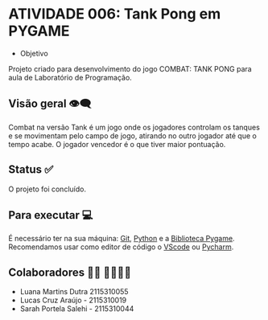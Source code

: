 # ATIVIDADE 006: Tank Pong em PYGAME


- Objetivo

Projeto criado para desenvolvimento do jogo COMBAT: TANK PONG para aula de Laboratório de Programação.

## Visão geral 👁‍🗨

Combat na versão Tank é um jogo onde os jogadores controlam os tanques e se movimentam pelo campo de jogo, atirando no outro jogador até que o tempo acabe. O jogador vencedor é o que tiver maior pontuação.

## Status ✅

O projeto foi concluído. 

## Para executar 💻

É necessário ter na sua máquina: [Git](https://git-scm.com/downloads), [Python](https://www.python.org/downloads/) e a [Biblioteca Pygame](https://pypi.org/project/pygame/). Recomendamos usar como editor de código o [VScode](https://code.visualstudio.com/download) ou [Pycharm](https://www.python.org/).

## Colaboradores 👩‍💻 🧑‍💻👩‍💻 

 - Luana Martins Dutra 2115310055
 - Lucas Cruz Araújo - 2115310019
 - Sarah Portela Salehi - 2115310044

